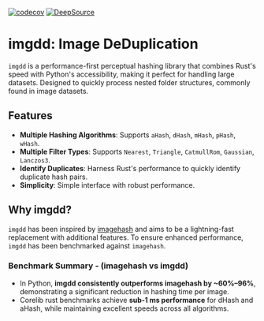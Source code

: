 [![codecov](https://codecov.io/gh/aastopher/imgdd/graph/badge.svg?token=XZ1O2X04SO)](https://codecov.io/gh/aastopher/imgdd)
[![DeepSource](https://app.deepsource.com/gh/aastopher/imgdd.svg/?label=active+issues&show_trend=true&token=IiuhCO6n1pK-GAJ800k6Z_9t)](https://app.deepsource.com/gh/aastopher/imgdd/)

# imgdd: Image DeDuplication

`imgdd` is a performance-first perceptual hashing library that combines Rust's speed with Python's accessibility, making it perfect for handling large datasets. Designed to quickly process nested folder structures, commonly found in image datasets.

## Features
- **Multiple Hashing Algorithms**: Supports `aHash`, `dHash`, `mHash`, `pHash`, `wHash`.
- **Multiple Filter Types**: Supports `Nearest`, `Triangle`, `CatmullRom`, `Gaussian`, `Lanczos3`.
- **Identify Duplicates**: Harness Rust's performance to quickly identify duplicate hash pairs.
- **Simplicity**: Simple interface with robust performance.

## Why imgdd?

`imgdd` has been inspired by [imagehash](https://github.com/JohannesBuchner/imagehash) and aims to be a lightning-fast replacement with additional features. To ensure enhanced performance, `imgdd` has been benchmarked against `imagehash`.

### Benchmark Summary - (imagehash vs imgdd)

- In Python, **imgdd consistently outperforms imagehash by ~60%–96%**, demonstrating a significant reduction in hashing time per image.
- Corelib rust benchmarks achieve **sub-1 ms performance** for dHash and aHash, while maintaining excellent speeds across all algorithms.